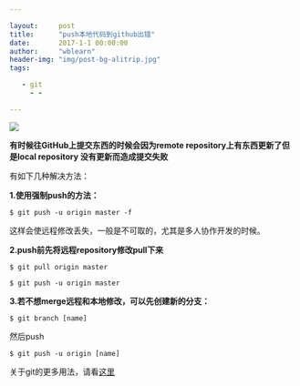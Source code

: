 ```yaml
---

layout:     post
title:      "push本地代码到github出错"
date:       2017-1-1 00:00:00
author:     "wblearn"
header-img: "img/post-bg-alitrip.jpg"
tags:

   - git
     - - 

---
```


![](http://wblearn.github.io/img/in-post/public/20170101121417088.png)

**有时候往GitHub上提交东西的时候会因为remote repository上有东西更新了但是local repository 没有更新而造成提交失败**


有如下几种解决方法：

**1.使用强制push的方法：**

```
$ git push -u origin master -f 
```

这样会使远程修改丢失，一般是不可取的，尤其是多人协作开发的时候。

**2.push前先将远程repository修改pull下来**

```
$ git pull origin master
```

```
$ git push -u origin master
```

**3.若不想merge远程和本地修改，可以先创建新的分支：**

```
$ git branch [name]
```

然后push

```
$ git push -u origin [name]
```

关于git的更多用法，请看[这里](http://www.ruanyifeng.com/blog/2014/06/git_remote.html)